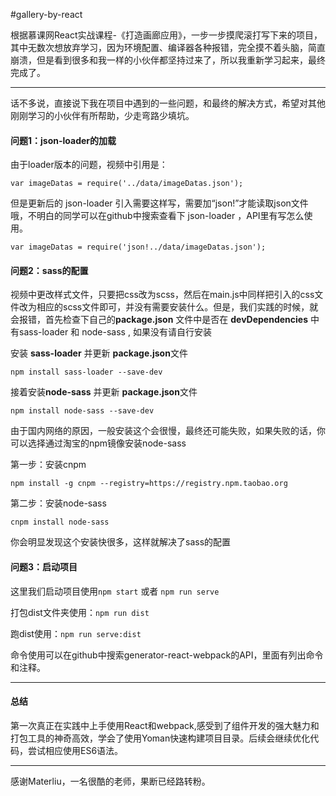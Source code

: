 #gallery-by-react

根据慕课网React实战课程-《打造画廊应用》，一步一步摸爬滚打写下来的项目，其中无数次想放弃学习，因为环境配置、编译器各种报错，完全摸不着头脑，简直崩溃，但是看到很多和我一样的小伙伴都坚持过来了，所以我重新学习起来，最终完成了。


----------


话不多说，直接说下我在项目中遇到的一些问题，和最终的解决方式，希望对其他刚刚学习的小伙伴有所帮助，少走弯路少填坑。

#### 问题1：json-loader的加载
由于loader版本的问题，视频中引用是：

```
var imageDatas = require('../data/imageDatas.json');
```
但是更新后的 json-loader 引入需要这样写，需要加“json!”才能读取json文件哦，不明白的同学可以在github中搜索查看下 json-loader ，API里有写怎么使用。

```
var imageDatas = require('json!../data/imageDatas.json');
```
#### 问题2：sass的配置
视频中更改样式文件，只要把css改为scss，然后在main.js中同样把引入的css文件改为相应的scss文件即可，并没有需要安装什么。但是，我们实践的时候，就会报错，首先检查下自己的**package.json** 文件中是否在 **devDependencies** 中有sass-loader 和 node-sass , 如果没有请自行安装

安装 **sass-loader** 并更新 **package.json**文件

```
npm install sass-loader --save-dev
```

接着安装**node-sass** 并更新 **package.json**文件
```
npm install node-sass --save-dev
```
由于国内网络的原因，一般安装这个会很慢，最终还可能失败，如果失败的话，你可以选择通过淘宝的npm镜像安装node-sass

第一步：安装cnpm
```
npm install -g cnpm --registry=https://registry.npm.taobao.org
```
第二步：安装node-sass

```
cnpm install node-sass  
```
你会明显发现这个安装快很多，这样就解决了sass的配置

#### 问题3：启动项目

这里我们启动项目使用`npm start` 或者 `npm run serve`

打包dist文件夹使用：`npm run dist`

跑dist使用：`npm run serve:dist`

命令使用可以在github中搜索generator-react-webpack的API，里面有列出命令和注释。

----------

#### 总结

第一次真正在实践中上手使用React和webpack,感受到了组件开发的强大魅力和打包工具的神奇高效，学会了使用Yoman快速构建项目目录。后续会继续优化代码，尝试相应使用ES6语法。

----------
感谢Materliu，一名很酷的老师，果断已经路转粉。

